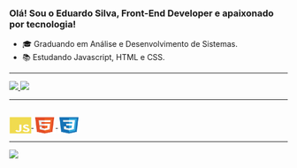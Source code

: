 ### Olá! Sou o Eduardo Silva, Front-End Developer e apaixonado por tecnologia! 

- 🎓 Graduando em Análise e Desenvolvimento de Sistemas.
- 📚 Estudando Javascript, HTML e CSS.

<hr>


 <div>
   <a href="https://github.com/EduardoSilva012">
   <img height="120em" src="https://github-readme-stats.vercel.app/api?username=EduardoSilva012&show_icons=true&theme=dark&include_all_commits=true&count_private=true"/>
   <img height="120em" src="https://github-readme-stats.vercel.app/api/top-langs/?username=EduardoSilva012&layout=compact&langs_count=7&theme=dark"/>
 </div>

<hr>


<div style="display: inline_block"><br>
    <img align="center" alt="Rafa-Js" height="30" width="40" src="https://raw.githubusercontent.com/devicons/devicon/master/icons/javascript/javascript-plain.svg">
    <img align="center" alt="Rafa-HTML" height="30" width="40" src="https://raw.githubusercontent.com/devicons/devicon/master/icons/html5/html5-original.svg">
    <img align="center" alt="Rafa-CSS" height="30" width="40" src="https://raw.githubusercontent.com/devicons/devicon/master/icons/css3/css3-original.svg">
</div>

<hr>

<div> 
    <a href="#" target="_blank"><img src="https://img.shields.io/badge/-LinkedIn-%230077B5?style=for-the-             badge&logo=linkedin&logoColor=white" target="_blank"></a></br>
</div>
